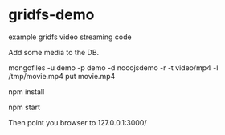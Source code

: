 # gridfs-demo
example gridfs video streaming code

Add some media to the DB.

mongofiles -u demo -p demo -d nocojsdemo -r -t video/mp4 -l /tmp/movie.mp4 put movie.mp4

npm install

npm start

Then point you browser to 127.0.0.1:3000/
